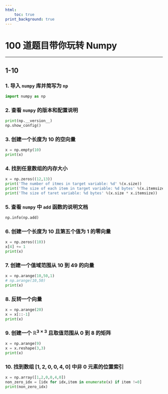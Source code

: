```yaml
---
html:
    toc: true
print_background: true
---
```


# 100 道题目带你玩转 Numpy

---

## 1-10

### 1. 导入 `numpy` 库并简写为 `np`
```python
import numpy as np
```

### 2. 查看 `numpy` 的版本和配置说明
```python
print(np.__version__)
np.show_config()
```

### 3. 创建一个长度为 10 的空向量
```python
x = np.empty(10)
print(x)
```

### 4. 找到任意数组的内存大小
```python
x = np.zeros((12,13))
print('The number of itmes in target variable: %d' %(x.size))
print('The size of each item in target variable: %d bytes' %(x.itemsize))
print('The size of taret variable: %d bytes' %(x.size * x.itemsize))
```

### 5. 查看 `numpy` 中 `add` 函数的说明文档
```python
np.info(np.add)
```

### 6. 创建一个长度为 10 且第五个值为 1 的零向量
```python
x = np.zeros((10))
x[4] += 1
print(x)
```

### 7. 创建一个值域范围从 10 到 49 的向量
```python
x = np.arange(10,50,1)
# np.arange(10,50)
print(x)
```

### 8. 反转一个向量
```python
x = np.arange(20)
x = x[::-1]
print(x)
```

### 9. 创建一个 $\mathbb{R}^{3 \times 3}$ 且取值范围从 0 到 8 的矩阵
```python
x = np.arange(9)
x = x.reshape(3,3)
print(x)
```

### 10. 找到数组 $[1,2,0,0,4,0]$ 中非 0 元素的位置索引
```python
x = np.array([1,2,0,0,4,0])
non_zero_idx = [idx for idx,item in enumerate(x) if item !=0]
print(non_zero_idx)
```